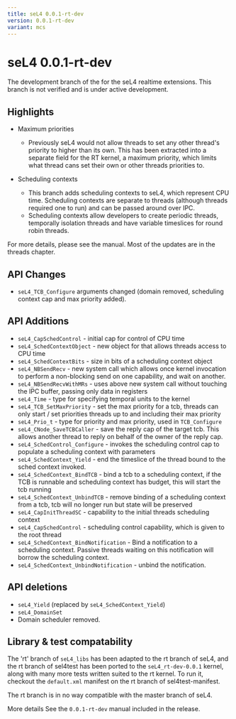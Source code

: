 ```yaml
---
title: seL4 0.0.1-rt-dev
version: 0.0.1-rt-dev
variant: mcs
---
```

# seL4 0.0.1-rt-dev


The development branch of the for the seL4 realtime extensions. This
branch is not verified and is under active development.

## Highlights


* Maximum priorities
 
  * Previously seL4 would not allow threads to set any other
  thread's priority to higher than its own. This has been
  extracted into a separate field for the RT kernel, a maximum
  priority, which limits what thread cans set their own or other
  threads priorities to.
 
* Scheduling contexts
 
  * This branch adds scheduling contexts to seL4, which represent
  CPU time. Scheduling contexts are separate to threads
  (although threads required one to run) and can be passed
  around over IPC.
  * Scheduling contexts allow developers to create periodic
  threads, temporally isolation threads and have variable
  timeslices for round robin threads.
 
For more details, please see the manual. Most of the updates are in the
threads chapter.

## API Changes


- `seL4_TCB_Configure` arguments changed (domain removed, scheduling
      context cap and max priority added).

## API Additions


- `seL4_CapSchedControl` - initial cap for control of CPU time
- `seL4_SchedContextObject` - new object for that allows threads
      access to CPU time
- `seL4_SchedContextBits` - size in bits of a scheduling context
      object
- `seL4_NBSendRecv` - new system call which allows once kernel
      invocation to perform a non-blocking send on one capability, and
      wait on another.
- `seL4_NBSendRecvWithMRs` - uses above new system call without
      touching the IPC buffer, passing only data in registers
- `seL4_Time` - type for specifying temporal units to the kernel
- `seL4_TCB_SetMaxPriority` - set the max priority for a tcb,
      threads can only start / set priorities threads up to and
      including their max priority
- `seL4_Prio_t` - type for priority and max priority, used in
      `TCB_Configure`
- `seL4_CNode_SaveTCBCaller` - save the reply cap of the target tcb.
      This allows another thread to reply on behalf of the owner of the
      reply cap.
- `seL4_SchedControl_Configure` - invokes the scheduling control cap
      to populate a scheduling context with parameters
- `seL4_SchedContext_Yield` - end the timeslice of the thread bound
      to the sched context invoked.
- `seL4_SchedContext_BindTCB` - bind a tcb to a scheduling context,
      if the TCB is runnable and scheduling context has budget, this
      will start the tcb running
- `seL4_SchedContext_UnbindTCB` - remove binding of a scheduling
      context from a tcb, tcb will no longer run but state will be
      preserved
- `seL4_CapInitThreadSC` - capability to the initial threads
      scheduling context
- `seL4_CapSchedControl` - scheduling control capability, which is
      given to the root thread
- `seL4_SchedContext_BindNotification` - Bind a notification to a
      scheduling context. Passive threads waiting on this notification
      will borrow the scheduling context.
- `seL4_SchedContext_UnbindNotification` - unbind the notification.

## API deletions


- `seL4_Yield` (replaced by `seL4_SchedContext_Yield`)
- `seL4_DomainSet`
- Domain scheduler removed.

## Library & test compatability


The 'rt' branch of `seL4_libs` has been adapted to the rt branch of seL4,
and the rt branch of sel4test has been ported to the `seL4_rt-dev-0.0.1`
kernel, along with many more tests written suited to the rt kernel. To
run it, checkout the `default.xml` manifest on the rt branch of
sel4test-manifest.

The rt branch is in no way compatible with the master branch of seL4.

More details See the `0.0.1-rt-dev` manual included in the release.
